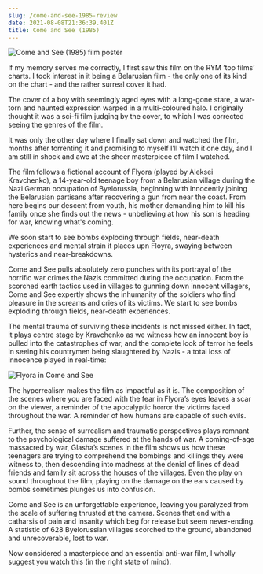 ```yaml
---
slug: /come-and-see-1985-review
date: 2021-08-08T21:36:39.401Z
title: Come and See (1985)
---
```

![Come and See (1985) film poster](/assets/come-and-see-poster.jpg)

If my memory serves me correctly, I first saw this film on the RYM ‘top films’ charts. I took interest in it being a Belarusian film - the only one of its kind on the chart - and the rather surreal cover it had. 

The cover of a boy with seemingly aged eyes with a long-gone stare, a war-torn and haunted expression warped in a multi-coloured halo. I originally thought it was a sci-fi film judging by the cover, to which I was corrected seeing the genres of the film. 

It was only the other day where I finally sat down and watched the film, months after torrenting it and promising to myself I’ll watch it one day, and I am still in shock and awe at the sheer masterpiece of film I watched. 

The film follows a fictional account of Flyora (played by Aleksei Kravchenko), a 14-year-old teenage boy from a Belarusian village during the Nazi German occupation of Byelorussia, beginning with innocently joining the Belarusian partisans after recovering a gun from near the coast. From here begins our descent from youth, his mother demanding him to kill his family once she finds out the news - unbelieving at how his son is heading for war, knowing what's coming.

We soon start to see bombs exploding through fields, near-death experiences and mental strain it places upn Floyra, swaying between hysterics and near-breakdowns. 

Come and See pulls absolutely zero punches with its portrayal of the horrific war crimes the Nazis committed during the occupation. From the scorched earth tactics used in villages to gunning down innocent villagers, Come and See expertly shows the inhumanity of the soldiers who find pleasure in the screams and cries of its victims. We start to see bombs exploding through fields, near-death experiences.

The mental trauma of surviving these incidents is not missed either. In fact, it plays centre stage by Kravchenko as we witness how an innocent boy is pulled into the catastrophes of war, and the complete look of terror he feels in seeing his countrymen being slaughtered by Nazis - a total loss of innocence played in real-time:

![Flyora in Come and See](/assets/come-and-see-restoration-a.jpg)

The hyperrealism makes the film as impactful as it is. The composition of the scenes where you are faced with the fear in Flyora’s eyes leaves a scar on the viewer, a reminder of the apocalyptic horror the victims faced throughout the war. A reminder of how humans are capable of such evils. 

Further, the sense of surrealism and traumatic perspectives plays remnant to the psychological damage suffered at the hands of war. A coming-of-age massacred by war, Glasha’s scenes in the film shows us how these teenagers are trying to comprehend the bombings and killings they were witness to, then descending into madness at the denial of lines of dead friends and family sit across the houses of the villages. Even the play on sound throughout the film, playing on the damage on the ears caused by bombs sometimes plunges us into confusion. 

Come and See is an unforgettable experience, leaving you paralyzed from the scale of suffering thrusted at the camera. Scenes that end with a catharsis of pain and insanity which beg for release but seem never-ending. A statistic of 628 Byelorussian villages scorched to the ground, abandoned and unrecoverable, lost to war. 

Now considered a masterpiece and an essential anti-war film, I wholly suggest you watch this (in the right state of mind).